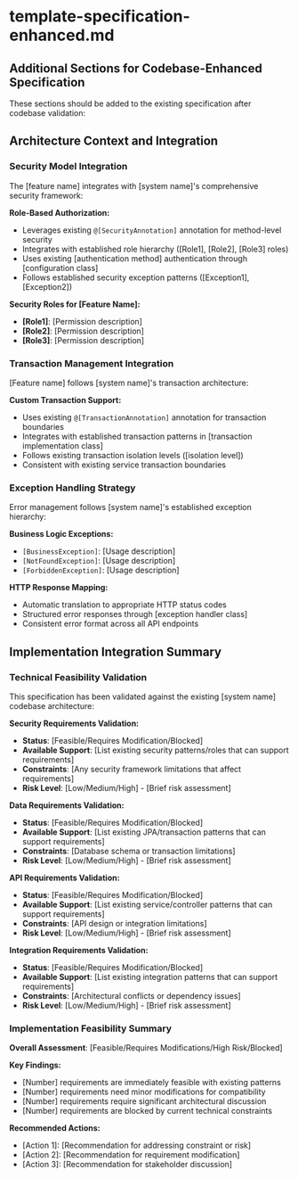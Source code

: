 ﻿# template-specification-enhanced.md

## Additional Sections for Codebase-Enhanced Specification

These sections should be added to the existing specification after codebase validation:

## Architecture Context and Integration

### Security Model Integration

The [feature name] integrates with [system name]'s comprehensive security framework:

**Role-Based Authorization:**
- Leverages existing `@[SecurityAnnotation]` annotation for method-level security
- Integrates with established role hierarchy ([Role1], [Role2], [Role3] roles)
- Uses existing [authentication method] authentication through [configuration class]
- Follows established security exception patterns ([Exception1], [Exception2])

**Security Roles for [Feature Name]:**
- **[Role1]**: [Permission description]
- **[Role2]**: [Permission description]
- **[Role3]**: [Permission description]

### Transaction Management Integration

[Feature name] follows [system name]'s transaction architecture:

**Custom Transaction Support:**
- Uses existing `@[TransactionAnnotation]` annotation for transaction boundaries
- Integrates with established transaction patterns in [transaction implementation class]
- Follows existing transaction isolation levels ([isolation level])
- Consistent with existing service transaction boundaries

### Exception Handling Strategy

Error management follows [system name]'s established exception hierarchy:

**Business Logic Exceptions:**
- `[BusinessException]`: [Usage description]
- `[NotFoundException]`: [Usage description]
- `[ForbiddenException]`: [Usage description]

**HTTP Response Mapping:**
- Automatic translation to appropriate HTTP status codes
- Structured error responses through [exception handler class]
- Consistent error format across all API endpoints

## Implementation Integration Summary

### Technical Feasibility Validation

This specification has been validated against the existing [system name] codebase architecture:

**Security Requirements Validation:**
- **Status**: [Feasible/Requires Modification/Blocked]
- **Available Support**: [List existing security patterns/roles that can support requirements]
- **Constraints**: [Any security framework limitations that affect requirements]
- **Risk Level**: [Low/Medium/High] - [Brief risk assessment]

**Data Requirements Validation:**
- **Status**: [Feasible/Requires Modification/Blocked]
- **Available Support**: [List existing JPA/transaction patterns that can support requirements]
- **Constraints**: [Database schema or transaction limitations]
- **Risk Level**: [Low/Medium/High] - [Brief risk assessment]

**API Requirements Validation:**
- **Status**: [Feasible/Requires Modification/Blocked]
- **Available Support**: [List existing service/controller patterns that can support requirements]
- **Constraints**: [API design or integration limitations]
- **Risk Level**: [Low/Medium/High] - [Brief risk assessment]

**Integration Requirements Validation:**
- **Status**: [Feasible/Requires Modification/Blocked]
- **Available Support**: [List existing integration patterns that can support requirements]
- **Constraints**: [Architectural conflicts or dependency issues]
- **Risk Level**: [Low/Medium/High] - [Brief risk assessment]

### Implementation Feasibility Summary

**Overall Assessment**: [Feasible/Requires Modifications/High Risk/Blocked]

**Key Findings:**
- [Number] requirements are immediately feasible with existing patterns
- [Number] requirements need minor modifications for compatibility
- [Number] requirements require significant architectural discussion
- [Number] requirements are blocked by current technical constraints

**Recommended Actions:**
- [Action 1]: [Recommendation for addressing constraint or risk]
- [Action 2]: [Recommendation for requirement modification]
- [Action 3]: [Recommendation for stakeholder discussion]